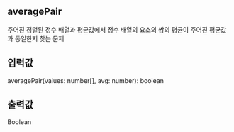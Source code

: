 ## averagePair

주어진 정렬된 정수 배열과 평균값에서 정수 배열의 요소의 쌍의 평균이 주어진 평균값과 동일한지 찾는 문제

## 입력값

averagePair(values: number[], avg: number): boolean

## 출력값

Boolean

